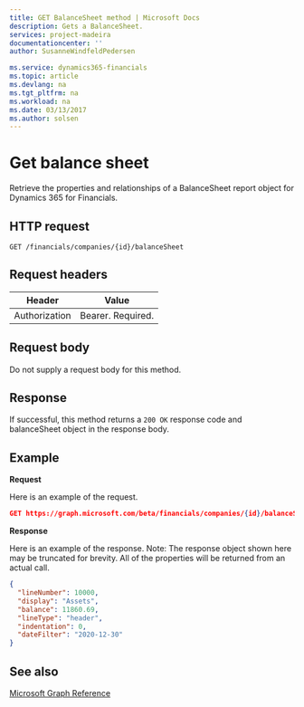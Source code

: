 ```yaml
---
title: GET BalanceSheet method | Microsoft Docs
description: Gets a BalanceSheet.
services: project-madeira
documentationcenter: ''
author: SusanneWindfeldPedersen

ms.service: dynamics365-financials
ms.topic: article
ms.devlang: na
ms.tgt_pltfrm: na
ms.workload: na
ms.date: 03/13/2017
ms.author: solsen
---
```


# Get balance sheet
Retrieve the properties and relationships of a BalanceSheet report object for Dynamics 365 for Financials.

## HTTP request
```
GET /financials/companies/{id}/balanceSheet
```

## Request headers
|Header|Value|
|------|-----|
|Authorization  |Bearer. Required. |

## Request body
Do not supply a request body for this method.

## Response
If successful, this method returns a ```200 OK``` response code and balanceSheet object in the response body.

## Example

**Request**

Here is an example of the request.
```json
GET https://graph.microsoft.com/beta/financials/companies/{id}/balanceSheet?$orderby=lineNumber&$filter=dateFilter eq 2020-12-30
```

**Response**

Here is an example of the response. Note: The response object shown here may be truncated for brevity. All of the properties will be returned from an actual call.

```json
{
  "lineNumber": 10000,
  "display": "Assets",
  "balance": 11860.69,
  "lineType": "header",
  "indentation": 0,
  "dateFilter": "2020-12-30"
}
```


## See also
[Microsoft Graph Reference](../api/dynamics_graph_reference.md)  